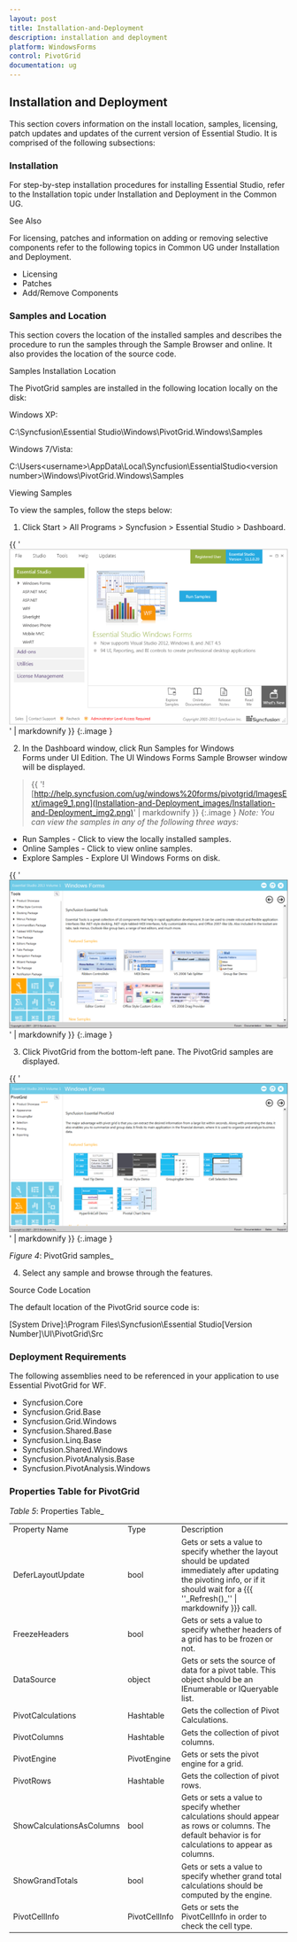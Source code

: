 ```yaml
---
layout: post
title: Installation-and-Deployment
description: installation and deployment
platform: WindowsForms
control: PivotGrid
documentation: ug
---
```


## Installation and Deployment

This section covers information on the install location, samples, licensing, patch updates and updates of the current version of Essential Studio. It is comprised of the following subsections:



### Installation

For step-by-step installation procedures for installing Essential Studio, refer to the Installation topic under Installation and Deployment in the Common UG.



See Also

For licensing, patches and information on adding or removing selective components refer to the following topics in Common UG under Installation and Deployment.



* Licensing
* Patches
* Add/Remove Components
### Samples and Location


This section covers the location of the installed samples and describes the procedure to run the samples through the Sample Browser and online. It also provides the location of the source code.



Samples Installation Location

The PivotGrid samples are installed in the following location locally on the disk:



Windows XP:

C:\Syncfusion\Essential Studio<version number>\Windows\PivotGrid.Windows\Samples



Windows 7/Vista:

C:\Users\<username>\AppData\Local\Syncfusion\EssentialStudio\<version number>\Windows\PivotGrid.Windows\Samples



Viewing Samples

To view the samples, follow the steps below:



1. Click Start > All Programs > Syncfusion > Essential Studio<version number> > Dashboard. 



{{ '![](Installation-and-Deployment_images/Installation-and-Deployment_img1.png)' | markdownify }}
{:.image }




2. In the Dashboard window, click Run Samples for Windows Forms under UI Edition. The UI Windows Forms Sample Browser window will be displayed.



> {{ '![http://help.syncfusion.com/ug/windows%20forms/pivotgrid/ImagesExt/image9_1.png](Installation-and-Deployment_images/Installation-and-Deployment_img2.png)' | markdownify }}
{:.image }
_Note: You can view the samples in any of the following three ways:_



* Run Samples - Click to view the locally installed samples.
* Online Samples - Click to view online samples.
* Explore Samples - Explore UI Windows Forms on disk.

{{ '![](Installation-and-Deployment_images/Installation-and-Deployment_img3.png)' | markdownify }}
{:.image }




3. Click PivotGrid from the bottom-left pane. The PivotGrid samples are displayed.



{{ '![](Installation-and-Deployment_images/Installation-and-Deployment_img4.png)' | markdownify }}
{:.image }


_Figure_ _4_: PivotGrid samples_



4. Select any sample and browse through the features.



Source Code Location

The default location of the PivotGrid source code is:

[System Drive]:\Program Files\Syncfusion\Essential Studio\[Version Number]\UI\PivotGrid\Src



### Deployment Requirements

The following assemblies need to be referenced in your application to use Essential PivotGrid for WF.



* Syncfusion.Core
* Syncfusion.Grid.Base
* Syncfusion.Grid.Windows
* Syncfusion.Shared.Base
* Syncfusion.Linq.Base
* Syncfusion.Shared.Windows
* Syncfusion.PivotAnalysis.Base
* Syncfusion.PivotAnalysis.Windows
### Properties Table for PivotGrid




_Table_ _5_: Properties Table_

<table>
<tr>
<td>
Property Name</td><td>
Type</td><td>
Description</td></tr>
<tr>
<td>
DeferLayoutUpdate</td><td>
bool</td><td>
Gets or sets a value to specify whether the layout should be updated immediately after updating the pivoting info, or if it should wait for a {{{ ''_Refresh()_'' | markdownify }}} call.</td></tr>
<tr>
<td>
FreezeHeaders</td><td>
bool</td><td>
Gets or sets a value to specify whether headers of a grid has to be frozen or not.</td></tr>
<tr>
<td>
DataSource</td><td>
object</td><td>
Gets or sets the source of data for a pivot table. This object should be an IEnumerable or IQueryable list.</td></tr>
<tr>
<td>
PivotCalculations</td><td>
Hashtable</td><td>
Gets the collection of Pivot Calculations.</td></tr>
<tr>
<td>
PivotColumns</td><td>
Hashtable</td><td>
Gets the collection of pivot columns.</td></tr>
<tr>
<td>
PivotEngine</td><td>
PivotEngine</td><td>
Gets or sets the pivot engine for a grid.</td></tr>
<tr>
<td>
PivotRows</td><td>
Hashtable</td><td>
Gets the collection of pivot rows.</td></tr>
<tr>
<td>
ShowCalculationsAsColumns</td><td>
bool</td><td>
Gets or sets a value to specify whether calculations should appear as rows or columns. The default behavior is for calculations to appear as columns.</td></tr>
<tr>
<td>
ShowGrandTotals</td><td>
bool</td><td>
Gets or sets a value to specify whether grand total calculations should be computed by the engine.</td></tr>
<tr>
<td>
PivotCellInfo</td><td>
PivotCellInfo</td><td>
Gets or sets the PivotCellInfo in order to check the cell type.</td></tr>
</table>


